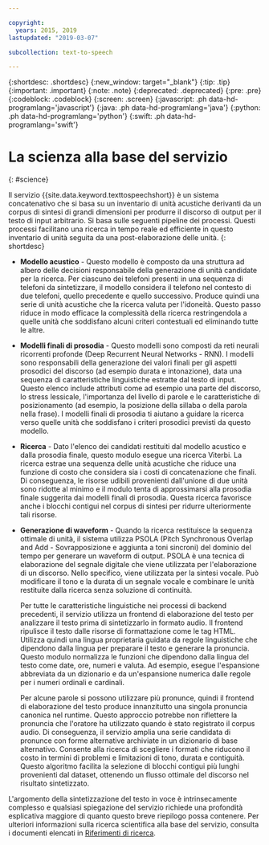```yaml
---

copyright:
  years: 2015, 2019
lastupdated: "2019-03-07"

subcollection: text-to-speech

---
```


{:shortdesc: .shortdesc}
{:new_window: target="_blank"}
{:tip: .tip}
{:important: .important}
{:note: .note}
{:deprecated: .deprecated}
{:pre: .pre}
{:codeblock: .codeblock}
{:screen: .screen}
{:javascript: .ph data-hd-programlang='javascript'}
{:java: .ph data-hd-programlang='java'}
{:python: .ph data-hd-programlang='python'}
{:swift: .ph data-hd-programlang='swift'}

# La scienza alla base del servizio
{: #science}

Il servizio {{site.data.keyword.texttospeechshort}} è un sistema concatenativo che si basa su un inventario di unità acustiche derivanti da un corpus di sintesi di grandi dimensioni per produrre il discorso di output per il testo di input arbitrario. Si basa sulle seguenti pipeline dei processi. Questi processi facilitano una ricerca in tempo reale ed efficiente in questo inventario di unità seguita da una post-elaborazione delle unità.
{: shortdesc}

-   **Modello acustico** - Questo modello è composto da una struttura ad albero delle decisioni responsabile della generazione di unità candidate per la ricerca. Per ciascuno dei telefoni presenti in una sequenza di telefoni da sintetizzare, il modello considera il telefono nel contesto di due telefoni, quello precedente e quello successivo. Produce quindi una serie di unità acustiche che la ricerca valuta per l'idoneità. Questo passo riduce in modo efficace la complessità della ricerca restringendola a quelle unità che soddisfano alcuni criteri contestuali ed eliminando tutte le altre. 
-   **Modelli finali di prosodia** - Questo modelli sono composti da reti neurali ricorrenti profonde (Deep Recurrent Neural Networks - RNN). I modelli sono responsabili della generazione dei valori finali per gli aspetti prosodici del discorso (ad esempio durata e intonazione), data una sequenza di caratteristiche linguistiche estratte dal testo di input. Questo elenco include attributi come ad esempio una parte del discorso, lo stress lessicale, l'importanza del livello di parole e le caratteristiche di posizionamento (ad esempio, la posizione della sillaba o della parola nella frase). I modelli finali di prosodia ti aiutano a guidare la ricerca verso quelle unità che soddisfano i criteri prosodici previsti da questo modello. 
-   **Ricerca** - Dato l'elenco dei candidati restituiti dal modello acustico e dalla prosodia finale, questo modulo esegue una ricerca Viterbi. La ricerca estrae una sequenza delle unità acustiche che riduce una funzione di costo che considera sia i costi di concatenazione che finali. Di conseguenza, le risorse udibili provenienti dall'unione di due unità sono ridotte al minimo e il modulo tenta di approssimarsi alla prosodia finale suggerita dai modelli finali di prosodia. Questa ricerca favorisce anche i blocchi contigui nel corpus di sintesi per ridurre ulteriormente tali risorse. 
-   **Generazione di waveform** - Quando la ricerca restituisce la sequenza ottimale di unità, il sistema utilizza PSOLA (Pitch Synchronous Overlap and Add - Sovrapposizione e aggiunta a toni sincroni) del dominio del tempo per generare un waveform di output. PSOLA è una tecnica di elaborazione del segnale digitale che viene utilizzata per l'elaborazione di un discorso. Nello specifico, viene utilizzata per la sintesi vocale. Può modificare il tono e la durata di un segnale vocale e combinare le unità restituite dalla ricerca senza soluzione di continuità. 

    Per tutte le caratteristiche linguistiche nei processi di backend precedenti, il servizio utilizza un frontend di elaborazione del testo per analizzare il testo prima di sintetizzarlo in formato audio. Il frontend ripulisce il testo dalle risorse di formattazione come le tag HTML. Utilizza quindi una lingua proprietaria guidata da regole linguistiche che dipendono dalla lingua per preparare il testo e generare la pronuncia. Questo modulo normalizza le funzioni che dipendono dalla lingua del testo come date, ore, numeri e valuta. Ad esempio, esegue l'espansione abbreviata da un dizionario e da un'espansione numerica dalle regole per i numeri ordinali e cardinali. 

    Per alcune parole si possono utilizzare più pronunce, quindi il frontend di elaborazione del testo produce innanzitutto una singola pronuncia canonica nel runtime. Questo approccio potrebbe non riflettere la pronuncia che l'oratore ha utilizzato quando è stato registrato il corpus audio. Di conseguenza, il servizio amplia una serie candidata di pronunce con forme alternative archiviate in un dizionario di base alternativo. Consente alla ricerca di scegliere i formati che riducono il costo in termini di problemi e limitazioni di tono, durata e contiguità. Questo algoritmo facilita la selezione di blocchi contigui più lunghi provenienti dal dataset, ottenendo un flusso ottimale del discorso nel risultato sintetizzato. 

L'argomento della sintetizzazione del testo in voce è intrinsecamente complesso e qualsiasi spiegazione del servizio richiede una profondità esplicativa maggiore di quanto questo breve riepilogo possa contenere. Per ulteriori informazioni sulla ricerca scientifica alla base del servizio, consulta i documenti elencati in [Riferimenti di ricerca](/docs/services/text-to-speech/references.html).
